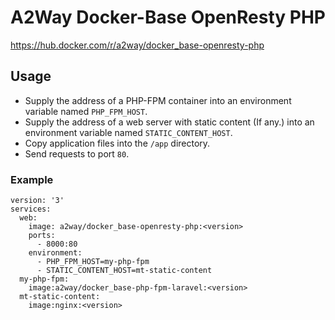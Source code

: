 # A2Way Docker-Base OpenResty PHP

https://hub.docker.com/r/a2way/docker_base-openresty-php

## Usage

- Supply the address of a PHP-FPM container into an environment variable named `PHP_FPM_HOST`.
- Supply the address of a web server with static content (If any.) into an environment variable named `STATIC_CONTENT_HOST`.
- Copy application files into the `/app` directory.
- Send requests to port `80`.

### Example
    version: '3'
    services:
      web:
        image: a2way/docker_base-openresty-php:<version>
        ports:
          - 8000:80
        environment:
          - PHP_FPM_HOST=my-php-fpm
          - STATIC_CONTENT_HOST=mt-static-content
      my-php-fpm:
        image:a2way/docker_base-php-fpm-laravel:<version>
      mt-static-content:
        image:nginx:<version>
